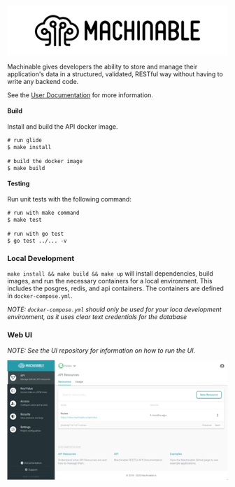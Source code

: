 
![Image of Machinable UI](images/logo.png)

Machinable gives developers the ability to store and manage their application's data in a structured, validated, RESTful way without having to write any backend code.

See the [User Documentation](https://www.machinable.io/documentation/) for more information.

#### Build

Install and build the API docker image.

```
# run glide
$ make install

# build the docker image
$ make build
```

#### Testing

Run unit tests with the following command:

```
# run with make command
$ make test

# run with go test
$ go test ../... -v
```

### Local Development

`make install && make build && make up` will install dependencies, build images, and run the necessary containers for a local environment. This includes the posgres, redis, and api containers. The containers are defined in `docker-compose.yml`.

_NOTE: `docker-compose.yml` should only be used for your loca development environment, as it uses clear text credentials for the database_

### Web UI

_NOTE: See the UI repository for information on how to run the UI._

![Image of Machinable UI](images/ui_1.png)
